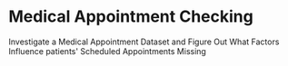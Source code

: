 # Medical Appointment Checking
 Investigate a Medical Appointment Dataset and Figure Out What Factors Influence patients' Scheduled Appointments Missing
